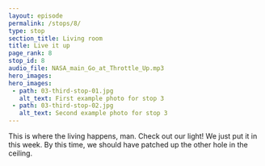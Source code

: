 ```yaml
---
layout: episode
permalink: /stops/8/
type: stop
section_title: Living room
title: Live it up
page_rank: 8
stop_id: 8
audio_file: NASA_main_Go_at_Throttle_Up.mp3
hero_images:
hero_images:
 - path: 03-third-stop-01.jpg
   alt_text: First example photo for stop 3
 - path: 03-third-stop-02.jpg
   alt_text: Second example photo for stop 3
---
```


This is where the living happens, man. Check out our light! We just put it in this week. By this time, we should have patched up the other hole in the ceiling.